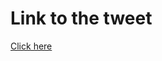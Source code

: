 # Link to the tweet

[Click here](https://twitter.com/roc_tanweer/status/1515200539587653638?s=20&t=UeWQLUEeyby-lwcB4ZZJjw)